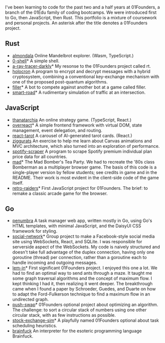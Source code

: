 I've been learning to code for the past two and a half years at 01Founders, a branch of the 01Edu family of coding bootcamps. We were introduced first to Go, then JavaScript, then Rust. This portfolio is a mixture of coursework and personal projects. An asterisk after the title denotes a 01Founders project.

## Rust

- [almondala](https://github.com/pjtunstall/almondala) Online Mandelbrot explorer. (Wasm, TypeScript.)
- [0-shell](https://github.com/pjtunstall/0-shell)* A simple shell.
- [a-ray-tracer-darkly](https://github.com/pjtunstall/a-ray-tracer-darkly)* My resonse to the 01Founders project called rt.
- [holocron](https://github.com/pjtunstall/holocron) A program to encrypt and decrypt messages with a hybrid cryptosystem, combining a conventional key-exchange mechanism with one of the proposed post-quantum algorithms.
- [filler](https://github.com/pjtunstall/filler)* A bot to compete against another bot at a game called filler.
- [smart-road](https://github.com/pjtunstall/smart-road)* A rudimentary simulation of traffic at an intersection.

## JavaScript

- [thanatarchia](https://thanatarchia.netlify.app) An online strategy game. (TypeScript, React.)
- [overreact](https://github.com/pjtunstall/overreact)* A simple frontend framework with virtual DOM, state management, event delegation, and routing.
- [react-tarot](https://github.com/pjtunstall/react-tarot) A carousel of AI-generated tarot cards. (React.)
- [ziggurats](https://github.com/pjtunstall/ziggurats) An exercise to help me learn about Canvas animations and MVC architecture, which also turned into an exploration of performance.
- [spotify-scraper](https://github.com/pjtunstall/spotify-scraper) A program to scrape Spotify premium individual plan price data for all countries.
- [mad](https://github.com/pjtunstall/mad)* The Mad Bomber's Tea Party. We had to recreate the '80s class Bomberman as a multiplayer browser game. The basis of this code is a single-player version by fellow students; see credits in game and in the README. Their work is most evident in the client-side code of the game itself.
- [retro-raiders](https://github.com/pjtunstall/retro-raiders)* First JavaScript project for 01Founders. The brief: to remake a classic arcade game for the browser.

## Go

- [penumbra](https://github.com/pjtunstall/penumbra) A task manager web app, written mostly in Go, using Go's HTML templates, with minimal JavaScript, and the DaisyUI CSS framework for styling.
- [social-network](https://github.com/pjtunstall/social-network)* Group project to make a Facebook-style social media site using WebSockets, React, and SQLite. I was responsible for serverside aspect of the WebSockets. My code is naively structured and doesn't take full advantage of the duplex connection, having only one goroutine (thread) per connection, rather than a goroutine each to handle incoming and outgoing messages.
- [lem-in](https://github.com/pjtunstall/lem-in)* First significant 01Founders project. I enjoyed this one a lot. We had to find an optimal way to send ants through a maze. It taught me some graph traversal algorithms and the concept of maximum flow. I kept thinking I had it, then realizing it went deeper. The breakthrough came when I found a paper by Schroeder, Guedes, and Duarte on how to adapt the Ford-Fulkerson technique to find a maximum flow in an undirected graph.
- [push-swap](https://github.com/pjtunstall/push-swap)* 01Founders optional project about optimizing an algorithm. The challenge: to sort a circular stack of numbers using one other circular stack, with as few instructions as possible.
- [stock-exchange-sim](https://github.com/pjtunstall/stock-exchange-sim)* A playfully named 01Founders optional about task scheduling heuristics.
- [brainfuck](https://github.com/pjtunstall/brainfuck) An interpreter for the esoteric programming language Brainfuck.
